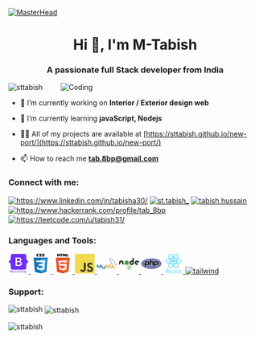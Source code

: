 [![MasterHead](https://i.redd.it/n8agw6z2smyb1.gif)](https://codegrills.in)
<h1 align="center">Hi 👋, I'm M-Tabish</h1>
<h3 align="center">A passionate full Stack developer from India</h3>
<img align="right" alt="Coding" width="400" src="https://mir-s3-cdn-cf.behance.net/project_modules/hd/3c00f6105775659.5f84899401909.gif">

<p align="left"> <img src="https://komarev.com/ghpvc/?username=sttabish&label=Profile%20views&color=0e75b6&style=flat" alt="sttabish" /> </p>

- 🔭 I’m currently working on **Interior / Exterior design web**

- 🌱 I’m currently learning **javaScript, Nodejs**

- 👨‍💻 All of my projects are available at [https://sttabish.github.io/new-port/](https://sttabish.github.io/new-port/)

- 📫 How to reach me **tab.8bp@gmail.com**

<h3 align="left">Connect with me:</h3>
<p align="left">
<a href="https://linkedin.com/in/tabish30" target="blank"><img align="center" src="https://raw.githubusercontent.com/rahuldkjain/github-profile-readme-generator/master/src/images/icons/Social/linked-in-alt.svg" alt="https://www.linkedin.com/in/tabisha30/" height="30" width="40" /></a>
<a href="https://instagram.com/st.tabish_" target="blank"><img align="center" src="https://raw.githubusercontent.com/rahuldkjain/github-profile-readme-generator/master/src/images/icons/Social/instagram.svg" alt="st.tabish_" height="30" width="40" /></a>
<a href="https://www.youtube.com/c/tabish hussain" target="blank"><img align="center" src="https://raw.githubusercontent.com/rahuldkjain/github-profile-readme-generator/master/src/images/icons/Social/youtube.svg" alt="tabish hussain" height="30" width="40" /></a>
<a href="https://www.hackerrank.com/https://www.hackerrank.com/profile/tab_8bp" target="blank"><img align="center" src="https://raw.githubusercontent.com/rahuldkjain/github-profile-readme-generator/master/src/images/icons/Social/hackerrank.svg" alt="https://www.hackerrank.com/profile/tab_8bp" height="30" width="40" /></a>
<a href="https://www.leetcode.com/https://leetcode.com/u/tabish31/" target="blank"><img align="center" src="https://raw.githubusercontent.com/rahuldkjain/github-profile-readme-generator/master/src/images/icons/Social/leet-code.svg" alt="https://leetcode.com/u/tabish31/" height="30" width="40" /></a>
</p>

<h3 align="left">Languages and Tools:</h3>
<p align="left"> <a href="https://getbootstrap.com" target="_blank" rel="noreferrer"> <img src="https://raw.githubusercontent.com/devicons/devicon/master/icons/bootstrap/bootstrap-plain-wordmark.svg" alt="bootstrap" width="40" height="40"/> </a> <a href="https://www.w3schools.com/css/" target="_blank" rel="noreferrer"> <img src="https://raw.githubusercontent.com/devicons/devicon/master/icons/css3/css3-original-wordmark.svg" alt="css3" width="40" height="40"/> </a> <a href="https://www.w3.org/html/" target="_blank" rel="noreferrer"> <img src="https://raw.githubusercontent.com/devicons/devicon/master/icons/html5/html5-original-wordmark.svg" alt="html5" width="40" height="40"/> </a> <a href="https://developer.mozilla.org/en-US/docs/Web/JavaScript" target="_blank" rel="noreferrer"> <img src="https://raw.githubusercontent.com/devicons/devicon/master/icons/javascript/javascript-original.svg" alt="javascript" width="40" height="40"/> </a> <a href="https://www.mysql.com/" target="_blank" rel="noreferrer"> <img src="https://raw.githubusercontent.com/devicons/devicon/master/icons/mysql/mysql-original-wordmark.svg" alt="mysql" width="40" height="40"/> </a> <a href="https://nodejs.org" target="_blank" rel="noreferrer"> <img src="https://raw.githubusercontent.com/devicons/devicon/master/icons/nodejs/nodejs-original-wordmark.svg" alt="nodejs" width="40" height="40"/> </a> <a href="https://www.php.net" target="_blank" rel="noreferrer"> <img src="https://raw.githubusercontent.com/devicons/devicon/master/icons/php/php-original.svg" alt="php" width="40" height="40"/> </a> <a href="https://reactjs.org/" target="_blank" rel="noreferrer"> <img src="https://raw.githubusercontent.com/devicons/devicon/master/icons/react/react-original-wordmark.svg" alt="react" width="40" height="40"/> </a> <a href="https://tailwindcss.com/" target="_blank" rel="noreferrer"> <img src="https://www.vectorlogo.zone/logos/tailwindcss/tailwindcss-icon.svg" alt="tailwind" width="40" height="40"/> </a> </p>

<h3 align="left">Support:</h3>
<!-- <p><a href="https://ko-fi.com/Isha"> <img align="left" src="https://cdn.ko-fi.com/cdn/kofi3.png?v=3" height="50" width="210" alt="Isha" /></a></p><br><br> -->

<p><img align="left" src="https://github-readme-stats.vercel.app/api/top-langs?username=sttabish&show_icons=true&locale=en&layout=compact" alt="sttabish" /></p>

<p>&nbsp;<img align="center" src="https://github-readme-stats.vercel.app/api?username=sttabish&show_icons=true&locale=en" alt="sttabish" /></p>

<p><img align="center" src="https://github-readme-streak-stats.herokuapp.com/?user=sttabish&" alt="sttabish" /></p>

